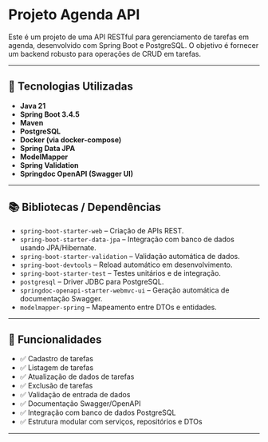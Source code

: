 # Projeto Agenda API

Este é um projeto de uma API RESTful para gerenciamento de tarefas em agenda, desenvolvido com Spring Boot e PostgreSQL. O objetivo é fornecer um backend robusto para operações de CRUD em tarefas.

---

## 🧰 Tecnologias Utilizadas

- **Java 21**
- **Spring Boot 3.4.5**
- **Maven**
- **PostgreSQL**
- **Docker (via docker-compose)**
- **Spring Data JPA**
- **ModelMapper**
- **Spring Validation**
- **Springdoc OpenAPI (Swagger UI)**

---

## 📚 Bibliotecas / Dependências

- `spring-boot-starter-web` – Criação de APIs REST.
- `spring-boot-starter-data-jpa` – Integração com banco de dados usando JPA/Hibernate.
- `spring-boot-starter-validation` – Validação automática de dados.
- `spring-boot-devtools` – Reload automático em desenvolvimento.
- `spring-boot-starter-test` – Testes unitários e de integração.
- `postgresql` – Driver JDBC para PostgreSQL.
- `springdoc-openapi-starter-webmvc-ui` – Geração automática de documentação Swagger.
- `modelmapper-spring` – Mapeamento entre DTOs e entidades.

---

## 🚀 Funcionalidades

- ✅ Cadastro de tarefas
- ✅ Listagem de tarefas
- ✅ Atualização de dados de tarefas
- ✅ Exclusão de tarefas
- ✅ Validação de entrada de dados
- ✅ Documentação Swagger/OpenAPI
- ✅ Integração com banco de dados PostgreSQL
- ✅ Estrutura modular com serviços, repositórios e DTOs

---
